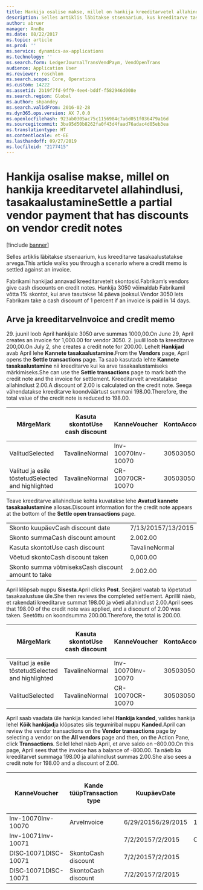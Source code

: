 ```yaml
---
title: Hankija osalise makse, millel on hankija kreeditarvetel allahindlusi, tasakaalustamine
description: Selles artiklis läbitakse stsenaarium, kus kreeditarve tasakaalustatakse arvega.
author: abruer
manager: AnnBe
ms.date: 08/22/2017
ms.topic: article
ms.prod: ''
ms.service: dynamics-ax-applications
ms.technology: ''
ms.search.form: LedgerJournalTransVendPaym, VendOpenTrans
audience: Application User
ms.reviewer: roschlom
ms.search.scope: Core, Operations
ms.custom: 14222
ms.assetid: 2b19f7fd-9ff9-4ee4-bddf-f582946d008e
ms.search.region: Global
ms.author: shpandey
ms.search.validFrom: 2016-02-28
ms.dyn365.ops.version: AX 7.0.0
ms.openlocfilehash: 923ab0305ac75c1156984c7a6d051f036479a16d
ms.sourcegitcommit: 3ba95d50b8262fa0f43d4faad76adac4d05eb3ea
ms.translationtype: HT
ms.contentlocale: et-EE
ms.lasthandoff: 09/27/2019
ms.locfileid: "2177415"
---
```

# <a name="settle-a-partial-vendor-payment-that-has-discounts-on-vendor-credit-notes"></a><span data-ttu-id="9cb6d-103">Hankija osalise makse, millel on hankija kreeditarvetel allahindlusi, tasakaalustamine</span><span class="sxs-lookup"><span data-stu-id="9cb6d-103">Settle a partial vendor payment that has discounts on vendor credit notes</span></span>

[!include [banner](../includes/banner.md)]

<span data-ttu-id="9cb6d-104">Selles artiklis läbitakse stsenaarium, kus kreeditarve tasakaalustatakse arvega.</span><span class="sxs-lookup"><span data-stu-id="9cb6d-104">This article walks you through a scenario where a credit memo is settled against an invoice.</span></span>

<span data-ttu-id="9cb6d-105">Fabrikami hankijad annavad kreeditarvetelt skontosid.</span><span class="sxs-lookup"><span data-stu-id="9cb6d-105">Fabrikam’s vendors give cash discounts on credit notes.</span></span> <span data-ttu-id="9cb6d-106">Hankija 3050 võimaldab Fabrikamil võtta 1% skontot, kui arve tasutakse 14 päeva jooksul.</span><span class="sxs-lookup"><span data-stu-id="9cb6d-106">Vendor 3050 lets Fabrikam take a cash discount of 1 percent if an invoice is paid in 14 days.</span></span>

## <a name="invoice-and-credit-memo"></a><span data-ttu-id="9cb6d-107">Arve ja kreeditarve</span><span class="sxs-lookup"><span data-stu-id="9cb6d-107">Invoice and credit memo</span></span>
<span data-ttu-id="9cb6d-108">29. juunil loob April hankijale 3050 arve summas 1000,00.</span><span class="sxs-lookup"><span data-stu-id="9cb6d-108">On June 29, April creates an invoice for 1,000.00 for vendor 3050.</span></span> <span data-ttu-id="9cb6d-109">2. juulil loob ta kreeditarve 200,00.</span><span class="sxs-lookup"><span data-stu-id="9cb6d-109">On July 2, she creates a credit note for 200.00.</span></span> <span data-ttu-id="9cb6d-110">Lehelt **Hankijad** avab April lehe **Kannete tasakaalustamine**.</span><span class="sxs-lookup"><span data-stu-id="9cb6d-110">From the **Vendors** page, April opens the **Settle transactions** page.</span></span> <span data-ttu-id="9cb6d-111">Ta saab kasutada lehte **Kannete tasakaalustamine** nii kreeditarve kui ka arve tasakaalustamiseks märkimiseks.</span><span class="sxs-lookup"><span data-stu-id="9cb6d-111">She can use the **Settle transactions** page to mark both the credit note and the invoice for settlement.</span></span> <span data-ttu-id="9cb6d-112">Kreeditarvelt arvestatakse allahindlust 2.00.</span><span class="sxs-lookup"><span data-stu-id="9cb6d-112">A discount of 2.00 is calculated on the credit note.</span></span> <span data-ttu-id="9cb6d-113">Seega vähendatakse kreeditarve koondväärtust summani 198.00.</span><span class="sxs-lookup"><span data-stu-id="9cb6d-113">Therefore, the total value of the credit note is reduced to 198.00.</span></span>

| <span data-ttu-id="9cb6d-114">Märge</span><span class="sxs-lookup"><span data-stu-id="9cb6d-114">Mark</span></span>                     | <span data-ttu-id="9cb6d-115">Kasuta skontot</span><span class="sxs-lookup"><span data-stu-id="9cb6d-115">Use cash discount</span></span> | <span data-ttu-id="9cb6d-116">Kanne</span><span class="sxs-lookup"><span data-stu-id="9cb6d-116">Voucher</span></span>   | <span data-ttu-id="9cb6d-117">Konto</span><span class="sxs-lookup"><span data-stu-id="9cb6d-117">Account</span></span> | <span data-ttu-id="9cb6d-118">Kuupäev</span><span class="sxs-lookup"><span data-stu-id="9cb6d-118">Date</span></span>      | <span data-ttu-id="9cb6d-119">Tähtaeg</span><span class="sxs-lookup"><span data-stu-id="9cb6d-119">Due date</span></span>  | <span data-ttu-id="9cb6d-120">Arve</span><span class="sxs-lookup"><span data-stu-id="9cb6d-120">Invoice</span></span> | <span data-ttu-id="9cb6d-121">Summa kandevaluutas</span><span class="sxs-lookup"><span data-stu-id="9cb6d-121">Amount in transaction currency</span></span> | <span data-ttu-id="9cb6d-122">Valuuta</span><span class="sxs-lookup"><span data-stu-id="9cb6d-122">Currency</span></span> | <span data-ttu-id="9cb6d-123">Tasakaalustatav summa</span><span class="sxs-lookup"><span data-stu-id="9cb6d-123">Amount to settle</span></span> |
|--------------------------|-------------------|-----------|---------|-----------|-----------|---------|--------------------------------|----------|------------------|
| <span data-ttu-id="9cb6d-124">Valitud</span><span class="sxs-lookup"><span data-stu-id="9cb6d-124">Selected</span></span>                 | <span data-ttu-id="9cb6d-125">Tavaline</span><span class="sxs-lookup"><span data-stu-id="9cb6d-125">Normal</span></span>            | <span data-ttu-id="9cb6d-126">Inv-10070</span><span class="sxs-lookup"><span data-stu-id="9cb6d-126">Inv-10070</span></span> | <span data-ttu-id="9cb6d-127">3050</span><span class="sxs-lookup"><span data-stu-id="9cb6d-127">3050</span></span>    | <span data-ttu-id="9cb6d-128">6/29/2015</span><span class="sxs-lookup"><span data-stu-id="9cb6d-128">6/29/2015</span></span> | <span data-ttu-id="9cb6d-129">7/29/2015</span><span class="sxs-lookup"><span data-stu-id="9cb6d-129">7/29/2015</span></span> | <span data-ttu-id="9cb6d-130">10070</span><span class="sxs-lookup"><span data-stu-id="9cb6d-130">10070</span></span>   | <span data-ttu-id="9cb6d-131">–1000.00</span><span class="sxs-lookup"><span data-stu-id="9cb6d-131">-1,000.00</span></span>                      | <span data-ttu-id="9cb6d-132">USA dollar</span><span class="sxs-lookup"><span data-stu-id="9cb6d-132">USD</span></span>      | <span data-ttu-id="9cb6d-133">–990.00</span><span class="sxs-lookup"><span data-stu-id="9cb6d-133">-990.00</span></span>          |
| <span data-ttu-id="9cb6d-134">Valitud ja esile tõstetud</span><span class="sxs-lookup"><span data-stu-id="9cb6d-134">Selected and highlighted</span></span> | <span data-ttu-id="9cb6d-135">Tavaline</span><span class="sxs-lookup"><span data-stu-id="9cb6d-135">Normal</span></span>            | <span data-ttu-id="9cb6d-136">CR-10070</span><span class="sxs-lookup"><span data-stu-id="9cb6d-136">CR-10070</span></span>  | <span data-ttu-id="9cb6d-137">3050</span><span class="sxs-lookup"><span data-stu-id="9cb6d-137">3050</span></span>    | <span data-ttu-id="9cb6d-138">7/2/2015</span><span class="sxs-lookup"><span data-stu-id="9cb6d-138">7/2/2015</span></span>  | <span data-ttu-id="9cb6d-139">7/29/2015</span><span class="sxs-lookup"><span data-stu-id="9cb6d-139">7/29/2015</span></span> |         | <span data-ttu-id="9cb6d-140">200,00</span><span class="sxs-lookup"><span data-stu-id="9cb6d-140">200.00</span></span>                         | <span data-ttu-id="9cb6d-141">USA dollar</span><span class="sxs-lookup"><span data-stu-id="9cb6d-141">USD</span></span>      | <span data-ttu-id="9cb6d-142">198.00</span><span class="sxs-lookup"><span data-stu-id="9cb6d-142">198.00</span></span>           |

<span data-ttu-id="9cb6d-143">Teave kreeditarve allahindluse kohta kuvatakse lehe **Avatud kannete tasakaalustamine** allosas.</span><span class="sxs-lookup"><span data-stu-id="9cb6d-143">Discount information for the credit note appears at the bottom of the **Settle open transactions** page.</span></span>

|                              |           |
|------------------------------|-----------|
| <span data-ttu-id="9cb6d-144">Skonto kuupäev</span><span class="sxs-lookup"><span data-stu-id="9cb6d-144">Cash discount date</span></span>           | <span data-ttu-id="9cb6d-145">7/13/2015</span><span class="sxs-lookup"><span data-stu-id="9cb6d-145">7/13/2015</span></span> |
| <span data-ttu-id="9cb6d-146">Skonto summa</span><span class="sxs-lookup"><span data-stu-id="9cb6d-146">Cash discount amount</span></span>         | <span data-ttu-id="9cb6d-147">2.00</span><span class="sxs-lookup"><span data-stu-id="9cb6d-147">2.00</span></span>      |
| <span data-ttu-id="9cb6d-148">Kasuta skontot</span><span class="sxs-lookup"><span data-stu-id="9cb6d-148">Use cash discount</span></span>            | <span data-ttu-id="9cb6d-149">Tavaline</span><span class="sxs-lookup"><span data-stu-id="9cb6d-149">Normal</span></span>    |
| <span data-ttu-id="9cb6d-150">Võetud skonto</span><span class="sxs-lookup"><span data-stu-id="9cb6d-150">Cash discount taken</span></span>          | <span data-ttu-id="9cb6d-151">0,00</span><span class="sxs-lookup"><span data-stu-id="9cb6d-151">0.00</span></span>      |
| <span data-ttu-id="9cb6d-152">Skonto summa võtmiseks</span><span class="sxs-lookup"><span data-stu-id="9cb6d-152">Cash discount amount to take</span></span> | <span data-ttu-id="9cb6d-153">2.00</span><span class="sxs-lookup"><span data-stu-id="9cb6d-153">2.00</span></span>      |

<span data-ttu-id="9cb6d-154">April klõpsab nuppu **Sisesta**.</span><span class="sxs-lookup"><span data-stu-id="9cb6d-154">April clicks **Post**.</span></span> <span data-ttu-id="9cb6d-155">Seejärel vaatab ta lõpetatud tasakaalustuse üle.</span><span class="sxs-lookup"><span data-stu-id="9cb6d-155">She then reviews the completed settlement.</span></span> <span data-ttu-id="9cb6d-156">Aprillil näeb, et rakendati kreeditarve summat 198.00 ja võeti allahindlust 2.00.</span><span class="sxs-lookup"><span data-stu-id="9cb6d-156">April sees that 198.00 of the credit note was applied, and a discount of 2.00 was taken.</span></span> <span data-ttu-id="9cb6d-157">Seetõttu on koondsumma 200.00.</span><span class="sxs-lookup"><span data-stu-id="9cb6d-157">Therefore, the total is 200.00.</span></span>

| <span data-ttu-id="9cb6d-158">Märge</span><span class="sxs-lookup"><span data-stu-id="9cb6d-158">Mark</span></span>                     | <span data-ttu-id="9cb6d-159">Kasuta skontot</span><span class="sxs-lookup"><span data-stu-id="9cb6d-159">Use cash discount</span></span> | <span data-ttu-id="9cb6d-160">Kanne</span><span class="sxs-lookup"><span data-stu-id="9cb6d-160">Voucher</span></span>   | <span data-ttu-id="9cb6d-161">Konto</span><span class="sxs-lookup"><span data-stu-id="9cb6d-161">Account</span></span> | <span data-ttu-id="9cb6d-162">Kuupäev</span><span class="sxs-lookup"><span data-stu-id="9cb6d-162">Date</span></span>      | <span data-ttu-id="9cb6d-163">Tähtaeg</span><span class="sxs-lookup"><span data-stu-id="9cb6d-163">Due date</span></span>  | <span data-ttu-id="9cb6d-164">Arve</span><span class="sxs-lookup"><span data-stu-id="9cb6d-164">Invoice</span></span>  | <span data-ttu-id="9cb6d-165">Summa kandevaluutas</span><span class="sxs-lookup"><span data-stu-id="9cb6d-165">Amount in transaction currency</span></span> | <span data-ttu-id="9cb6d-166">Valuuta</span><span class="sxs-lookup"><span data-stu-id="9cb6d-166">Currency</span></span> | <span data-ttu-id="9cb6d-167">Tasakaalustatav summa</span><span class="sxs-lookup"><span data-stu-id="9cb6d-167">Amount to settle</span></span> |
|--------------------------|-------------------|-----------|---------|-----------|-----------|----------|--------------------------------|----------|------------------|
| <span data-ttu-id="9cb6d-168">Valitud ja esile tõstetud</span><span class="sxs-lookup"><span data-stu-id="9cb6d-168">Selected and highlighted</span></span> | <span data-ttu-id="9cb6d-169">Tavaline</span><span class="sxs-lookup"><span data-stu-id="9cb6d-169">Normal</span></span>            | <span data-ttu-id="9cb6d-170">Inv-10070</span><span class="sxs-lookup"><span data-stu-id="9cb6d-170">Inv-10070</span></span> | <span data-ttu-id="9cb6d-171">3050</span><span class="sxs-lookup"><span data-stu-id="9cb6d-171">3050</span></span>    | <span data-ttu-id="9cb6d-172">6/29/2015</span><span class="sxs-lookup"><span data-stu-id="9cb6d-172">6/29/2015</span></span> | <span data-ttu-id="9cb6d-173">7/29/2015</span><span class="sxs-lookup"><span data-stu-id="9cb6d-173">7/29/2015</span></span> | <span data-ttu-id="9cb6d-174">10070</span><span class="sxs-lookup"><span data-stu-id="9cb6d-174">10070</span></span>    | <span data-ttu-id="9cb6d-175">–1000.00</span><span class="sxs-lookup"><span data-stu-id="9cb6d-175">-1,000.00</span></span>                      | <span data-ttu-id="9cb6d-176">USA dollar</span><span class="sxs-lookup"><span data-stu-id="9cb6d-176">USD</span></span>      | <span data-ttu-id="9cb6d-177">–200.00</span><span class="sxs-lookup"><span data-stu-id="9cb6d-177">-200.00</span></span>          |
| <span data-ttu-id="9cb6d-178">Valitud</span><span class="sxs-lookup"><span data-stu-id="9cb6d-178">Selected</span></span>                 | <span data-ttu-id="9cb6d-179">Tavaline</span><span class="sxs-lookup"><span data-stu-id="9cb6d-179">Normal</span></span>            | <span data-ttu-id="9cb6d-180">CR-10070</span><span class="sxs-lookup"><span data-stu-id="9cb6d-180">CR-10070</span></span>  | <span data-ttu-id="9cb6d-181">3050</span><span class="sxs-lookup"><span data-stu-id="9cb6d-181">3050</span></span>    | <span data-ttu-id="9cb6d-182">7/2/2015</span><span class="sxs-lookup"><span data-stu-id="9cb6d-182">7/2/2015</span></span>  | <span data-ttu-id="9cb6d-183">7/29/2015</span><span class="sxs-lookup"><span data-stu-id="9cb6d-183">7/29/2015</span></span> | <span data-ttu-id="9cb6d-184">CR-10070</span><span class="sxs-lookup"><span data-stu-id="9cb6d-184">CR-10070</span></span> | <span data-ttu-id="9cb6d-185">200,00</span><span class="sxs-lookup"><span data-stu-id="9cb6d-185">200.00</span></span>                         | <span data-ttu-id="9cb6d-186">USA dollar</span><span class="sxs-lookup"><span data-stu-id="9cb6d-186">USD</span></span>      | <span data-ttu-id="9cb6d-187">198.00</span><span class="sxs-lookup"><span data-stu-id="9cb6d-187">198.00</span></span>           |

<span data-ttu-id="9cb6d-188">April saab vaadata üle hankija kanded lehel **Hankija kanded**, valides hankija lehel **Kõik hankijad**ja klõpsates siis tegumiribal nuppu **Kanded**.</span><span class="sxs-lookup"><span data-stu-id="9cb6d-188">April can review the vendor transactions on the **Vendor transactions** page by selecting a vendor on the **All vendors** page and then, on the Action Pane, click **Transactions**.</span></span> <span data-ttu-id="9cb6d-189">Sellel lehel näeb April, et arve saldo on –800.00.</span><span class="sxs-lookup"><span data-stu-id="9cb6d-189">On this page, April sees that the invoice has a balance of -800.00.</span></span> <span data-ttu-id="9cb6d-190">Ta näeb ka kreeditarvet summaga 198.00 ja allahindlust summas 2.00.</span><span class="sxs-lookup"><span data-stu-id="9cb6d-190">She also sees a credit note for 198.00 and a discount of 2.00.</span></span>

| <span data-ttu-id="9cb6d-191">Kanne</span><span class="sxs-lookup"><span data-stu-id="9cb6d-191">Voucher</span></span>    | <span data-ttu-id="9cb6d-192">Kande tüüp</span><span class="sxs-lookup"><span data-stu-id="9cb6d-192">Transaction type</span></span> | <span data-ttu-id="9cb6d-193">Kuupäev</span><span class="sxs-lookup"><span data-stu-id="9cb6d-193">Date</span></span>      | <span data-ttu-id="9cb6d-194">Arve</span><span class="sxs-lookup"><span data-stu-id="9cb6d-194">Invoice</span></span> | <span data-ttu-id="9cb6d-195">Deebeti summa kande valuutas</span><span class="sxs-lookup"><span data-stu-id="9cb6d-195">Amount in transaction currency debit</span></span> | <span data-ttu-id="9cb6d-196">Kreediti summa kande valuutas</span><span class="sxs-lookup"><span data-stu-id="9cb6d-196">Amount in transaction currency credit</span></span> | <span data-ttu-id="9cb6d-197">Saldo</span><span class="sxs-lookup"><span data-stu-id="9cb6d-197">Balance</span></span> | <span data-ttu-id="9cb6d-198">Valuuta</span><span class="sxs-lookup"><span data-stu-id="9cb6d-198">Currency</span></span> |
|------------|------------------|-----------|---------|--------------------------------------|---------------------------------------|---------|----------|
| <span data-ttu-id="9cb6d-199">Inv-10070</span><span class="sxs-lookup"><span data-stu-id="9cb6d-199">Inv-10070</span></span>  | <span data-ttu-id="9cb6d-200">Arve</span><span class="sxs-lookup"><span data-stu-id="9cb6d-200">Invoice</span></span>          | <span data-ttu-id="9cb6d-201">6/29/2015</span><span class="sxs-lookup"><span data-stu-id="9cb6d-201">6/29/2015</span></span> | <span data-ttu-id="9cb6d-202">10070</span><span class="sxs-lookup"><span data-stu-id="9cb6d-202">10070</span></span>   |                                      | <span data-ttu-id="9cb6d-203">1 000,00</span><span class="sxs-lookup"><span data-stu-id="9cb6d-203">1,000.00</span></span>                              | <span data-ttu-id="9cb6d-204">–800.00</span><span class="sxs-lookup"><span data-stu-id="9cb6d-204">-800.00</span></span> | <span data-ttu-id="9cb6d-205">USA dollar</span><span class="sxs-lookup"><span data-stu-id="9cb6d-205">USD</span></span>      |
| <span data-ttu-id="9cb6d-206">Inv-10071</span><span class="sxs-lookup"><span data-stu-id="9cb6d-206">Inv-10071</span></span>  |                  | <span data-ttu-id="9cb6d-207">7/2/2015</span><span class="sxs-lookup"><span data-stu-id="9cb6d-207">7/2/2015</span></span>  | <span data-ttu-id="9cb6d-208">CR10071</span><span class="sxs-lookup"><span data-stu-id="9cb6d-208">CR10071</span></span> | <span data-ttu-id="9cb6d-209">200,00</span><span class="sxs-lookup"><span data-stu-id="9cb6d-209">200.00</span></span>                               |                                       | <span data-ttu-id="9cb6d-210">0,00</span><span class="sxs-lookup"><span data-stu-id="9cb6d-210">0.00</span></span>    | <span data-ttu-id="9cb6d-211">USA dollar</span><span class="sxs-lookup"><span data-stu-id="9cb6d-211">USD</span></span>      |
| <span data-ttu-id="9cb6d-212">DISC‑10071</span><span class="sxs-lookup"><span data-stu-id="9cb6d-212">DISC-10071</span></span> |  <span data-ttu-id="9cb6d-213">Skonto</span><span class="sxs-lookup"><span data-stu-id="9cb6d-213">Cash discount</span></span>   | <span data-ttu-id="9cb6d-214">7/2/2015</span><span class="sxs-lookup"><span data-stu-id="9cb6d-214">7/2/2015</span></span>  |         | <span data-ttu-id="9cb6d-215">2.00</span><span class="sxs-lookup"><span data-stu-id="9cb6d-215">2.00</span></span>                                 |                                       | <span data-ttu-id="9cb6d-216">0,00</span><span class="sxs-lookup"><span data-stu-id="9cb6d-216">0.00</span></span>    | <span data-ttu-id="9cb6d-217">USA dollar</span><span class="sxs-lookup"><span data-stu-id="9cb6d-217">USD</span></span>      |
| <span data-ttu-id="9cb6d-218">DISC‑10071</span><span class="sxs-lookup"><span data-stu-id="9cb6d-218">DISC-10071</span></span> |  <span data-ttu-id="9cb6d-219">Skonto</span><span class="sxs-lookup"><span data-stu-id="9cb6d-219">Cash discount</span></span>   | <span data-ttu-id="9cb6d-220">7/2/2015</span><span class="sxs-lookup"><span data-stu-id="9cb6d-220">7/2/2015</span></span>  |         |                                      | <span data-ttu-id="9cb6d-221">2.00</span><span class="sxs-lookup"><span data-stu-id="9cb6d-221">2.00</span></span>                                  | <span data-ttu-id="9cb6d-222">0,00</span><span class="sxs-lookup"><span data-stu-id="9cb6d-222">0.00</span></span>    | <span data-ttu-id="9cb6d-223">USA dollar</span><span class="sxs-lookup"><span data-stu-id="9cb6d-223">USD</span></span>      |





